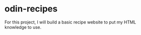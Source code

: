 # odin-recipes
For this project, I will build a basic recipe website to put my HTML knowledge to use.